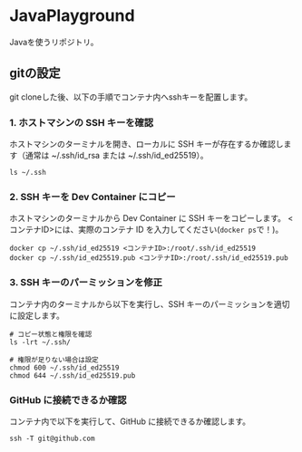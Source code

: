 # JavaPlayground
Javaを使うリポジトリ。


## gitの設定
git cloneした後、以下の手順でコンテナ内へsshキーを配置します。

### 1. ホストマシンの SSH キーを確認
ホストマシンのターミナルを開き、ローカルに SSH キーが存在するか確認します（通常は ~/.ssh/id_rsa または ~/.ssh/id_ed25519）。
```
ls ~/.ssh
```

### 2. SSH キーを Dev Container にコピー
ホストマシンのターミナルから Dev Container に SSH キーをコピーします。
<コンテナID>には、実際のコンテナ ID を入力してください(`docker ps`で！)。
```
docker cp ~/.ssh/id_ed25519 <コンテナID>:/root/.ssh/id_ed25519
docker cp ~/.ssh/id_ed25519.pub <コンテナID>:/root/.ssh/id_ed25519.pub
```

### 3. SSH キーのパーミッションを修正
コンテナ内のターミナルから以下を実行し、SSH キーのパーミッションを適切に設定します。
```
# コピー状態と権限を確認
ls -lrt ~/.ssh/

# 権限が足りない場合は設定
chmod 600 ~/.ssh/id_ed25519
chmod 644 ~/.ssh/id_ed25519.pub
```

### GitHub に接続できるか確認
コンテナ内で以下を実行して、GitHub に接続できるか確認します。
```
ssh -T git@github.com
```

